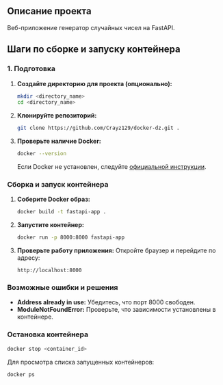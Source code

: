 ## Описание проекта
Веб-приложение генератор случайных чисел на FastAPI.

## Шаги по сборке и запуску контейнера

### 1. Подготовка
1. **Создайте директорию для проекта (опционально):**
   ```bash
   mkdir <directory_name>
   cd <directory_name>
   ```

2. **Клонируйте репозиторий:**
   ```bash
   git clone https://github.com/Crayz129/docker-dz.git .
   ```

3. **Проверьте наличие Docker:**
   ```bash
   docker --version
   ```
   Если Docker не установлен, следуйте [официальной инструкции](https://docs.docker.com/get-docker/).

### Сборка и запуск контейнера

1. **Соберите Docker образ:**
   ```bash
   docker build -t fastapi-app .
   ```

2. **Запустите контейнер:**
   ```bash
   docker run -p 8000:8000 fastapi-app
   ```

3. **Проверьте работу приложения:**
   Откройте браузер и перейдите по адресу:
   ```
   http://localhost:8000
   ```

### Возможные ошибки и решения

- **Address already in use:** Убедитесь, что порт 8000 свободен.
- **ModuleNotFoundError:** Проверьте, что зависимости установлены в контейнере.

### Остановка контейнера

```bash
docker stop <container_id>
```

Для просмотра списка запущенных контейнеров:
```bash
docker ps
```

